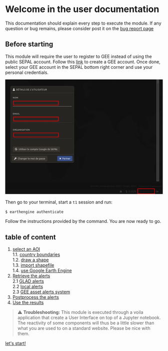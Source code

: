# Welcome in the user documentation 

This documentation should explain every step to execute the module. If any question or bug remains, please consider post it on the [bug report page](https://github.com/12rambau/alert_module/issues/new/choose)

## Before starting 
This module will require the user to register to GEE instead of using the public SEPAL account. Follow this [link](https://earthengine.google.com) to create a GEE account. Once done, select your GEE account in the SEPAL bottom right corner and use your personal credentials. 

![gee_account](./img/gee_account.png)

Then go to your terminal, start a `t1` session and run:  
```
$ earthengine authenticate
```

Follow the instructions provided by the command. You are now ready to go.

## table of content
1. [select an AOI](./select_aoi.md)  
  1.1. [country boundaries](./select_aoi.md)  
  1.2. [draw a shape](./select_aoi.md)  
  1.3. [import shapefile](./select_aoi.md)  
  1.4. [use Google Earth Engine](./select_aoi.md)  
2. [Retrieve the alerts](./retreive_alert.md)  
  2.1 [GLAD alerts](./retreive_alert.md)  
  2.2 [local alerts](./retreive_alert.md)  
  2.3 [GEE asset alerts system](./retreive_alert.md)
3. [Postprocess the alerts](./postprocess_alerts.md)  
4. [Use the results](./results.md)  


> :warning: **Troubleshooting:** This module is executed through a voila application that create a User Interface on top of a Jupyter notebook. The reactivity of some components will thus be a little slower than what you are used to on a standard website. Please be nice with them.

[let's start!](./select_aoi.md)
